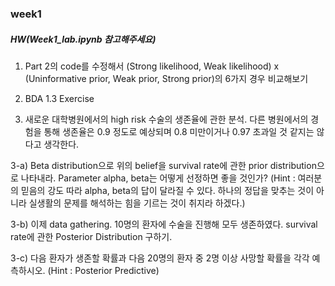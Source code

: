 ### week1

##### HW(Week1_lab.ipynb  참고해주세요)

1) Part 2의 code를 수정해서 (Strong likelihood, Weak likelihood) x (Uninformative prior, Weak prior, Strong prior)의 6가지 경우 비교해보기

2) BDA 1.3 Exercise

3) 새로운 대학병원에서의 high risk 수술의 생존율에 관한 분석. 다른 병원에서의 경험을 통해 생존율은 0.9 정도로 예상되며 0.8 미만이거나 0.97 초과일 것 같지는 않다고 생각한다.

3-a) Beta distribution으로 위의 belief을 survival rate에 관한 prior distribution으로 나타내라. Parameter alpha, beta는 어떻게 선정하면 좋을 것인가? (Hint : 여러분의 믿음의 강도 따라 alpha, beta의 답이 달라질 수 있다. 하나의 정답을 맞추는 것이 아니라 실생활의 문제를 해석하는 힘을 기르는 것이 취지라 하겠다.)

3-b) 이제 data gathering. 10명의 환자에 수술을 진행해 모두 생존하였다. survival rate에 관한 Posterior Distribution 구하기.

3-c) 다음 환자가 생존할 확률과 다음 20명의 환자 중 2명 이상 사망할 확률을 각각 예측하시오. (Hint : Posterior Predictive)
